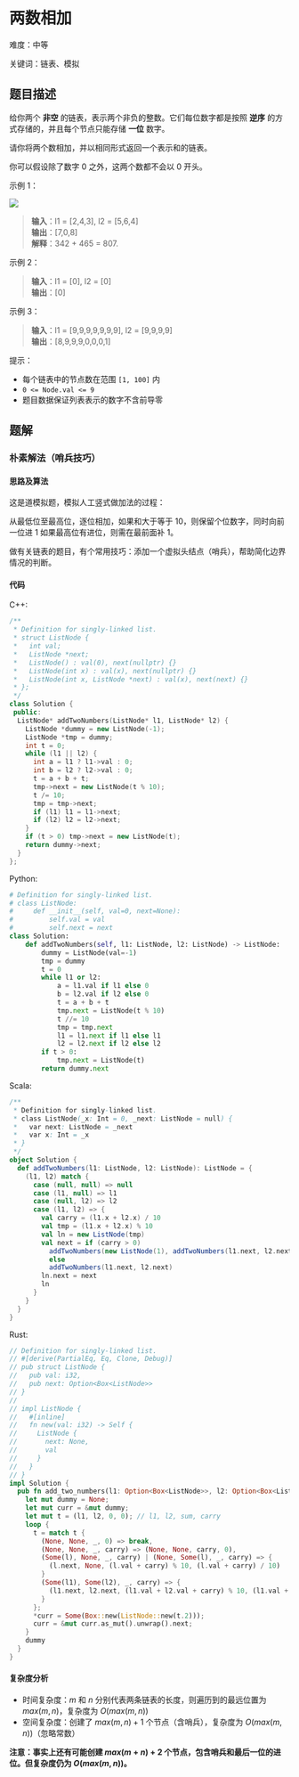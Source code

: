 # 两数相加

难度：中等

关键词：链表、模拟

## 题目描述

给你两个 **非空** 的链表，表示两个非负的整数。它们每位数字都是按照 **逆序** 的方式存储的，并且每个节点只能存储 **一位** 数字。

请你将两个数相加，并以相同形式返回一个表示和的链表。

你可以假设除了数字 0 之外，这两个数都不会以 0 开头。

示例 1：

![](https://assets.leetcode-cn.com/aliyun-lc-upload/uploads/2021/01/02/addtwonumber1.jpg)

>**输入**：l1 = [2,4,3], l2 = [5,6,4] <br>
**输出**：[7,0,8] <br>
**解释**：342 + 465 = 807.

示例 2：

>**输入**：l1 = [0], l2 = [0] <br>
**输出**：[0]

示例 3：

>**输入**：l1 = [9,9,9,9,9,9,9], l2 = [9,9,9,9] <br>
**输出**：[8,9,9,9,0,0,0,1]

提示：

* 每个链表中的节点数在范围 `[1, 100]` 内
* `0 <= Node.val <= 9`
* 题目数据保证列表表示的数字不含前导零

## 题解

### 朴素解法（哨兵技巧）

#### 思路及算法

这是道模拟题，模拟人工竖式做加法的过程：

从最低位至最高位，逐位相加，如果和大于等于 10，则保留个位数字，同时向前一位进 1 如果最高位有进位，则需在最前面补 1。

做有关链表的题目，有个常用技巧：添加一个虚拟头结点（哨兵），帮助简化边界情况的判断。

#### 代码

C++:

```cpp
/**
 * Definition for singly-linked list.
 * struct ListNode {
 *   int val;
 *   ListNode *next;
 *   ListNode() : val(0), next(nullptr) {}
 *   ListNode(int x) : val(x), next(nullptr) {}
 *   ListNode(int x, ListNode *next) : val(x), next(next) {}
 * };
 */
class Solution {
 public:
  ListNode* addTwoNumbers(ListNode* l1, ListNode* l2) {
    ListNode *dummy = new ListNode(-1);
    ListNode *tmp = dummy;
    int t = 0;
    while (l1 || l2) {
      int a = l1 ? l1->val : 0;
      int b = l2 ? l2->val : 0;
      t = a + b + t;
      tmp->next = new ListNode(t % 10);
      t /= 10;
      tmp = tmp->next;
      if (l1) l1 = l1->next;
      if (l2) l2 = l2->next;
    }
    if (t > 0) tmp->next = new ListNode(t);
    return dummy->next;
  }
};
```

Python:

```python
# Definition for singly-linked list.
# class ListNode:
#     def __init__(self, val=0, next=None):
#         self.val = val
#         self.next = next
class Solution:
    def addTwoNumbers(self, l1: ListNode, l2: ListNode) -> ListNode:
        dummy = ListNode(val=-1)
        tmp = dummy
        t = 0
        while l1 or l2:
            a = l1.val if l1 else 0
            b = l2.val if l2 else 0
            t = a + b + t
            tmp.next = ListNode(t % 10)
            t //= 10
            tmp = tmp.next
            l1 = l1.next if l1 else l1
            l2 = l2.next if l2 else l2
        if t > 0:
            tmp.next = ListNode(t)
        return dummy.next
```

Scala:

```scala
/**
 * Definition for singly-linked list.
 * class ListNode(_x: Int = 0, _next: ListNode = null) {
 *   var next: ListNode = _next
 *   var x: Int = _x
 * }
 */
object Solution {
  def addTwoNumbers(l1: ListNode, l2: ListNode): ListNode = {
    (l1, l2) match {
      case (null, null) => null
      case (l1, null) => l1
      case (null, l2) => l2
      case (l1, l2) => {
        val carry = (l1.x + l2.x) / 10
        val tmp = (l1.x + l2.x) % 10
        val ln = new ListNode(tmp)
        val next = if (carry > 0) 
          addTwoNumbers(new ListNode(1), addTwoNumbers(l1.next, l2.next))
          else
          addTwoNumbers(l1.next, l2.next)
        ln.next = next
        ln
      }
    }
  }
}
```

Rust:

```rust
// Definition for singly-linked list.
// #[derive(PartialEq, Eq, Clone, Debug)]
// pub struct ListNode {
//   pub val: i32,
//   pub next: Option<Box<ListNode>>
// }
//
// impl ListNode {
//   #[inline]
//   fn new(val: i32) -> Self {
//     ListNode {
//       next: None,
//       val
//     }
//   }
// }
impl Solution {
  pub fn add_two_numbers(l1: Option<Box<ListNode>>, l2: Option<Box<ListNode>>) -> Option<Box<ListNode>> {
    let mut dummy = None;
    let mut curr = &mut dummy;
    let mut t = (l1, l2, 0, 0); // l1, l2, sum, carry
    loop {
      t = match t {
        (None, None, _, 0) => break,
        (None, None, _, carry) => (None, None, carry, 0),
        (Some(l), None, _, carry) | (None, Some(l), _, carry) => {
          (l.next, None, (l.val + carry) % 10, (l.val + carry) / 10)
        }
        (Some(l1), Some(l2), _, carry) => {
          (l1.next, l2.next, (l1.val + l2.val + carry) % 10, (l1.val + l2.val + carry) / 10)
        }
      };
      *curr = Some(Box::new(ListNode::new(t.2)));
      curr = &mut curr.as_mut().unwrap().next;
    }
    dummy
  }
}
```

#### 复杂度分析

* 时间复杂度：$m$ 和 $n$ 分别代表两条链表的长度，则遍历到的最远位置为 $max(m,n)$，复杂度为 $O(max(m,n))$
* 空间复杂度：创建了 $max(m,n) + 1$ 个节点（含哨兵），复杂度为 $O(max(m,n))$（忽略常数）

**注意：事实上还有可能创建 $max(m + n) + 2$ 个节点，包含哨兵和最后一位的进位。但复杂度仍为 $O(max(m,n))$。**


